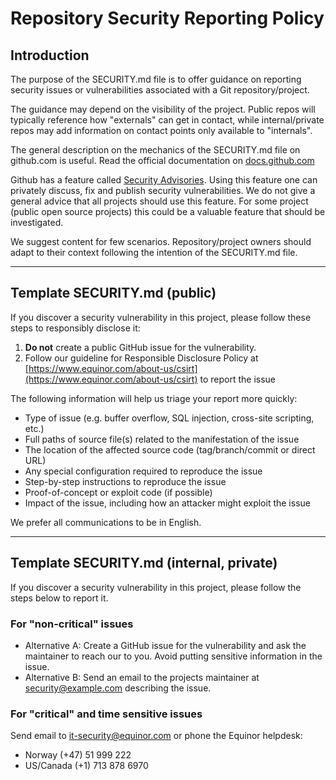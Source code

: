 # Repository Security Reporting Policy

## Introduction

The purpose of the SECURITY.md file is to offer guidance on reporting security issues or vulnerabilities associated with a Git repository/project.

The guidance may depend on the visibility of the project. Public repos will typically reference how "externals" can get in contact, while internal/private repos may add information on contact  points only available to "internals".

The general description on the mechanics of the SECURITY.md file on github.com is useful. Read the official documentation on [docs.github.com](https://docs.github.com/en/code-security/getting-started/adding-a-security-policy-to-your-repository)

Github has a feature called [Security Advisories](https://docs.github.com/en/code-security/security-advisories/repository-security-advisories/about-repository-security-advisories). Using this feature one can privately discuss, fix and publish security vulnerabilities. We do not give a general advice that all projects should use this feature. For some project (public open source projects) this could be a valuable feature that should be investigated.

We suggest content for few scenarios. Repository/project owners should adapt to their context following the intention of the SECURITY.md file.

---

## Template SECURITY.md (public)

If you discover a security vulnerability in this project, please follow these steps to responsibly disclose it:

1. **Do not** create a public GitHub issue for the vulnerability.
2. Follow our guideline for Responsible Disclosure Policy at [https://www.equinor.com/about-us/csirt](https://www.equinor.com/about-us/csirt) to report the issue

The following information will help us triage your report more quickly:

- Type of issue (e.g. buffer overflow, SQL injection, cross-site scripting, etc.)
- Full paths of source file(s) related to the manifestation of the issue
- The location of the affected source code (tag/branch/commit or direct URL)
- Any special configuration required to reproduce the issue
- Step-by-step instructions to reproduce the issue
- Proof-of-concept or exploit code (if possible)
- Impact of the issue, including how an attacker might exploit the issue

We prefer all communications to be in English.

---

## Template SECURITY.md (internal, private)

If you discover a security vulnerability in this project, please follow the steps below to report it.

### For "non-critical" issues

- Alternative A: Create a GitHub issue for the vulnerability and ask the maintainer to reach our to you. Avoid putting sensitive information in the issue.
- Alternative B: Send an email to the projects maintainer at [security@example.com](mailto:security@example.com) describing the issue.

### For "critical" and time sensitive issues

Send email to [it-security@equinor.com](mailto:it-security@equinor.com) or​ phone the Equinor helpdesk:

- Norway (+47) 51 999 222
- US/Canada (+1) 713 878 6970
